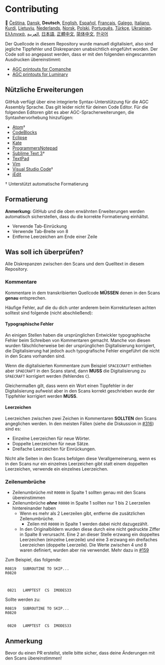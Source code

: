 # Contributing

🎌
[Čeština][CZ],
[Dansk][DA],
**Deutsch**,
[English][EN],
[Español][ES],
[Français][FR],
[Galego][GL],
[Italiano][IT],
[Kurdi][KU],
[Lietuvių][LT],
[Nederlands][NL],
[Norsk][NO],
[Polski][PL],
[Português][PT_BR],
[Türkçe][TR],
[Ukrainian][UA]،
[Ελληνικά][GR],
[العربية][AR],
[日本語][JA],
[正體中文][ZH_TW],
[简体中文][ZH_CN],
[한국어][KO_KR]

[AR]:CONTRIBUTING.ar.md
[CZ]:CONTRIBUTING.cz.md
[DA]:CONTRIBUTING.da.md
[DE]:CONTRIBUTING.de.md
[EN]:CONTRIBUTING.md
[ES]:CONTRIBUTING.es.md
[FR]:CONTRIBUTING.fr.md
[GL]:CONTRIBUTING.gl.md
[GR]:CONTRIBUTING.gr.md
[IT]:CONTRIBUTING.it.md
[JA]:CONTRIBUTING.ja.md
[KO_KR]:CONTRIBUTING.ko_kr.md
[KU]:CONTRIBUTING.ku.md
[LT]:CONTRIBUTING.lt.md
[NL]:CONTRIBUTING.nl.md
[NO]:CONTRIBUTING.no.md
[PL]:CONTRIBUTING.pl.md
[PT_BR]:CONTRIBUTING.pt_br.md
[TR]:CONTRIBUTING.tr.md
[UA]:CONTRIBUTING.ua.md
[ZH_CN]:CONTRIBUTING.zh_cn.md
[ZH_TW]:CONTRIBUTING.zh_tw.md

Der Quellcode in diesem Repository wurde manuell digitalisiert, also sind jegliche Tippfehler und Diskrepanzen unabsichtlich eingeführt worden. Der Code soll so angepasst werden, dass er mit den folgenden eingescannten Ausdrucken übereinstimmt:

- [AGC printouts for Comanche][8]
- [AGC printouts for Luminary][9]

## Nützliche Erweiterungen

GitHub verfügt über eine integrierte Syntax-Unterstützung für die AGC Assembly Sprache. Das gilt leider nicht für deinen Code Editor. Für die folgenden Editoren gibt es aber AGC-Spracherweiterungen, die Syntaxhervorhebung hinzufügen:

- [Atom][Atom]†
- [CodeBlocks][CodeBlocks]
- [Eclipse][Eclipse]
- [Kate][Kate]
- [ProgrammersNotepad][ProgrammersNotepad]
- [Sublime Text 3][Sublime Text]†
- [TextPad][TextPad]
- [Vim][Vim]
- [Visual Studio Code][VisualStudioCode]†
- [jEdit][jEdit]

† Unterstützt automatische Formatierung

[Atom]:https://github.com/Alhadis/language-agc
[CodeBlocks]:https://github.com/virtualagc/virtualagc/tree/master/Contributed/SyntaxHighlight/CodeBlocks
[Eclipse]:https://github.com/virtualagc/virtualagc/tree/master/Contributed/SyntaxHighlight/Eclipse
[Kate]:https://github.com/virtualagc/virtualagc/tree/master/Contributed/SyntaxHighlight/Kate
[ProgrammersNotepad]:https://github.com/virtualagc/virtualagc/tree/master/Contributed/SyntaxHighlight/ProgrammersNotepad
[Sublime Text]:https://github.com/jimlawton/AGC-Assembly
[TextPad]:https://github.com/virtualagc/virtualagc/tree/master/Contributed/SyntaxHighlight/TextPad
[Vim]:https://github.com/wsdjeg/vim-assembly
[VisualStudioCode]:https://github.com/wopian/agc-assembly
[jEdit]:https://github.com/virtualagc/virtualagc/tree/master/Contributed/SyntaxHighlight/jEdit

## Formatierung

**Anmerkung:** GitHub und die oben erwähnten Erweiterungen werden automatisch sicherstellen, dass du die korrekte Formatierung einhältst.

- Verwende Tab-Einrückung
- Verwende Tab-Breite von 8
- Entferne Leerzeichen am Ende einer Zeile

## Was soll ich überprüfen?

Alle Diskrepanzen zwischen den Scans und dem Quelltext in diesem Repository.

### Kommentare

Kommentare in dem transkribierten Quellcode **MÜSSEN** denen in den Scans **genau** entsprechen.

Häufige Fehler, auf die du dich unter anderem beim Korrekturlesen achten solltest sind folgende (nicht abschließend):

#### Typographische Fehler

An einigen Stellen haben die ursprünglichen Entwickler typographische Fehler beim Schreiben von Kommentaren gemacht. Manche von diesen wurden fälschlicherweise bei der ursprünglichen Digitalisierung korrigiert, die Digitalisierung hat jedoch auch typografische Fehler eingeführt die nicht in den Scans vorhanden sind.

Wenn die digitalisierten Kommentare zum Beispiel `SPACECRAFT` enthielten aber `SPAECRAFT` in den Scans stand, dann **MUSS** die Digitalisierung zu `SPAECRAFT` korrigiert werden (fehlendes `C`).

Gleichermaßen gilt, dass wenn ein Wort einen Tippfehler in der Digitalisierung aufweist aber in den Scans korrekt geschrieben wurde der Tippfehler korrigiert werden **MUSS**.

#### Leerzeichen

Leerzeichen zwischen zwei Zeichen in Kommentaren **SOLLTEN** den Scans angeglichen werden. In den meisten Fällen (siehe die Diskussion in [#316][10]) sind es:

- Einzelne Leerzeichen für neue Wörter.
- Doppelte Leerzeichen für neue Sätze.
- Dreifache Leerzeichen für Einrückungen.

Nicht alle Seiten in den Scans befolgen diese Verallgemeinerung, wenn es in den Scans nur ein einzelnes Leerzeichen gibt statt einem doppelten Leerzeichen, verwende ein einzelnes Leerzeichen.

### Zeilenumbrüche

- Zeilenumbrüche *mit* `R0000` in Spalte 1 sollten genau mit den Scans übereinstimmen
- Zeilenumbrüche *__ohne__* `R0000` in Spalte 1 sollten nur 1 bis 2 Leerzeilen hintereinander haben
  - Wenn es mehr als 2 Leerzeilen gibt, entferne die zusätzlichen Zeilenumbrüche.
    - Zeilen mit `R0000` in Spalte 1 werden dabei nicht dazugezählt.
  - In den Originalbildern wurden diese durch eine nicht gedruckte Ziffer in Spalte 8 verursacht. Eine 2 an dieser Stelle erzwang ein doppeltes Leerzeichen (einzelne Leerzeile) und eine 3 erzwang ein dreifaches Leerzeichen (doppelte Leerzeile). Die Werte zwischen 4 und 8 waren definiert, wurden aber nie verwendet. Mehr dazu in [#159][7]

Zum Beispiel, das folgende:

```plain
R0819   SUBROUTINE TO SKIP...
R0820



 0821   LAMPTEST  CS  IMODES33
```

Sollte werden zu:

```plain
R0819   SUBROUTINE TO SKIP...
R0820


 0820   LAMPTEST  CS  IMODES33
```

## Anmerkung

Bevor du einen PR erstellst, stelle bitte sicher, dass deine Änderungen mit den Scans übereinstimmen!

[0]:https://github.com/chrislgarry/Apollo-11/pull/new/master
[1]:http://www.ibiblio.org/apollo/ScansForConversion/Luminary099/
[2]:http://www.ibiblio.org/apollo/ScansForConversion/Comanche055/
[6]:https://github.com/wopian/agc-assembly#user-settings
[7]:https://github.com/chrislgarry/Apollo-11/issues/159
[8]:http://www.ibiblio.org/apollo/ScansForConversion/Comanche055/
[9]:http://www.ibiblio.org/apollo/ScansForConversion/Luminary099/
[10]:https://github.com/chrislgarry/Apollo-11/pull/316#pullrequestreview-102892741
